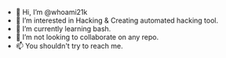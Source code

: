 - 👋 Hi, I’m @whoami21k
- 👀 I’m interested in Hacking & Creating automated hacking tool.
- 🌱 I’m currently learning bash.
- 💞️ I’m not looking to collaborate on any repo.
- 📫 You shouldn't try to reach me.
<!--
If are here that means
  you are either copying my readme
  or
  trying to find hidden details.
  
  Good Luck.
-->

